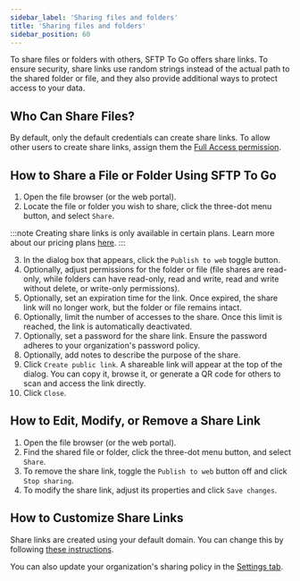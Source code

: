 ```yaml
---
sidebar_label: 'Sharing files and folders'
title: 'Sharing files and folders'
sidebar_position: 60
---
```


To share files or folders with others, SFTP To Go offers share links. To ensure security, share links use random strings instead of the actual path to the shared folder or file, and they also provide additional ways to protect access to your data.

## Who Can Share Files?

By default, only the default credentials can create share links. To allow other users to create share links, assign them the [Full Access permission](creating-and-modifying-users).

## How to Share a File or Folder Using SFTP To Go

1. Open the file browser (or the web portal).
2. Locate the file or folder you wish to share, click the three-dot menu button, and select `Share`.

:::note
Creating share links is only available in certain plans. Learn more about our pricing plans [here](https://sftptogo.com/pricing).
:::

3. In the dialog box that appears, click the `Publish to web` toggle button.
4. Optionally, adjust permissions for the folder or file (file shares are read-only, while folders can have read-only, read and write, read and write without delete, or write-only permissions).
5. Optionally, set an expiration time for the link. Once expired, the share link will no longer work, but the folder or file remains intact.
6. Optionally, limit the number of accesses to the share. Once this limit is reached, the link is automatically deactivated.
7. Optionally, set a password for the share link. Ensure the password adheres to your organization's password policy.
8. Optionally, add notes to describe the purpose of the share.
9. Click `Create public link`. A shareable link will appear at the top of the dialog. You can copy it, browse it, or generate a QR code for others to scan and access the link directly.
10. Click `Close`.

## How to Edit, Modify, or Remove a Share Link

1. Open the file browser (or the web portal).
2. Find the shared file or folder, click the three-dot menu button, and select `Share`.
3. To remove the share link, toggle the `Publish to web` button off and click `Stop sharing`.
4. To modify the share link, adjust its properties and click `Save changes`.

## How to Customize Share Links

Share links are created using your default domain. You can change this by following [these instructions](../getting-started/organization-settings#domains).

You can also update your organization's sharing policy in the [Settings tab](organization-settings#sharing-policy).
